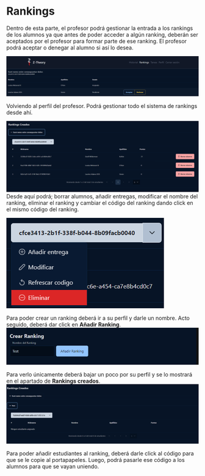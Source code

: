 # Rankings

Dentro de esta parte, el profesor podrá gestionar la entrada a los rankings de los alumnos ya que antes de poder acceder a algún ranking, deberán ser aceptados por el profesor para formar parte de ese ranking. El profesor podrá aceptar o denegar al alumno si así lo desea.

![Muestra de entrada al ranking](../../images/teacher/evaluation/evaluation_queue.png)

Volviendo al perfil del profesor. Podrá gestionar todo el sistema de rankings desde ahí.

![Muestra de ranking](../../images/teacher/ranking/ranking.png)
Desde aquí podrá; borrar alumnos, añadir entregas, modificar el nombre del ranking, eliminar el ranking y cambiar el código del ranking dando click en el mismo código del ranking.

![Gestión del ranking](../../images/teacher/ranking/ranking_management.png)

Para poder crear un ranking deberá ir a su perfil y darle un nombre. Acto seguido, deberá dar click en **Añadir Ranking**.
![Creación de ranking](../../images/teacher/ranking/ranking_creation.png)

Para verlo únicamente deberá bajar un poco por su perfil y se lo mostrará en el apartado de **Rankings creados**.
![Mostar ranking creado](../../images/teacher/ranking/ranking_created.png)

Para poder añadir estudiantes al ranking, deberá darle click al código para que se le copie al portapapeles. Luego, podrá pasarle ese código a los alumnos para que se vayan uniendo.
